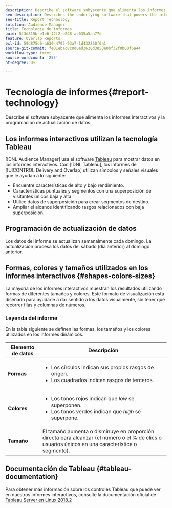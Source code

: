 ```yaml
---
description: Describe el software subyacente que alimenta los informes interactivos y la programación de actualización de datos.
seo-description: Describes the underlying software that powers the interactive reports and the data update schedule.
seo-title: Report Technology
solution: Audience Manager
title: Tecnología de informes
uuid: 5f3d815b-e1e6-42f2-b848-ac035a5aa77d
feature: Overlap Reports
exl-id: 59d875d6-a630-4795-93a7-1d432860f0a1
source-git-commit: fe01ebac8c0d0ad3630d3853e0bf32f0b00f6a44
workflow-type: tm+mt
source-wordcount: '255'
ht-degree: 0%

---
```


# Tecnología de informes{#report-technology}

Describe el software subyacente que alimenta los informes interactivos y la programación de actualización de datos.

<!-- 

c_report_technology.xml

 -->

## Los informes interactivos utilizan la tecnología Tableau

[!DNL Audience Manager] usa el software [Tableau](https://www.tableausoftware.com/) para mostrar datos en los informes interactivos. Con [!DNL Tableau], los informes de [!UICONTROL Delivery and Overlap] utilizan símbolos y señales visuales que le ayudan a lo siguiente:

* Encuentre características de alto y bajo rendimiento.
* Características puntuales y segmentos con una superposición de visitantes únicos baja y alta.
* Utilice datos de superposición para crear segmentos de destino.
* Ampliar el alcance identificando rasgos relacionados con baja superposición.

## Programación de actualización de datos

Los datos del informe se actualizan semanalmente cada domingo. La actualización procesa los datos del sábado (día anterior) al domingo anterior.

## Formas, colores y tamaños utilizados en los informes interactivos {#shapes-colors-sizes}

La mayoría de los informes interactivos muestran los resultados utilizando formas de diferentes tamaños y colores. Este formato de visualización está diseñado para ayudarle a dar sentido a los datos visualmente, sin tener que recorrer filas y columnas de números.

<!-- 

r_legend.xml

 -->

### Leyenda del informe

En la tabla siguiente se definen las formas, los tamaños y los colores utilizados en los informes dinámicos.

<table id="table_EC180A96E3784FC6B81FCFB546C4A3FA"> 
 <thead> 
  <tr> 
   <th colname="col1" class="entry"> Elemento de datos </th> 
   <th colname="col2" class="entry"> Descripción </th> 
  </tr> 
 </thead>
 <tbody> 
  <tr> 
   <td colname="col1"> <b>Formas</b> </td> 
   <td colname="col2"> 
    <ul id="ul_076773ABD0BB4CE6834ACFA8B3D6AC2E"> 
     <li id="li_BBAB37A6EC1549B48C0E4D3BFAF7062C">Los círculos indican sus propios rasgos de origen. </li> 
     <li id="li_371331AE984A4A999CE0596EA13987E0">Los cuadrados indican rasgos de terceros. </li> 
    </ul> </td> 
  </tr> 
  <tr> 
   <td colname="col1"> <b>Colores</b> </td> 
   <td colname="col2"> 
    <ul id="ul_F5D243297F0C4E5A8EDCBD28A548869E"> 
     <li id="li_332EB873A35440E6BB6093E36A0FAC3D">Los tonos rojos indican que <i>low</i> se superponen. </li> 
     <li id="li_29DFDB1218DF4069B5DCFF841D48EF56">Los tonos verdes indican que <i>high</i> se superpone. </li> 
    </ul> </td> 
  </tr> 
  <tr> 
   <td colname="col1"> <b>Tamaño</b> </td> 
   <td colname="col2"> El tamaño aumenta o disminuye en proporción directa para alcanzar (el número o el % de clics o usuarios únicos en una característica o segmento). </td> 
  </tr> 
 </tbody> 
</table>

## Documentación de Tableau {#tableau-documentation}

Para obtener más información sobre los controles Tableau que puede ver en nuestros informes interactivos, consulte la documentación oficial de [Tableau Server en Linux 2018.2](https://help.tableau.com/v2018.2/server-linux/en-us/get_started_server.htm)
